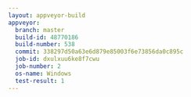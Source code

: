 ```yaml
---
layout: appveyor-build
appveyor:
  branch: master
  build-id: 48770186
  build-number: 538
  commit: 338297d50a63e6d879e85003f6e73856da0c895c
  job-id: dxulxuu6ke8f7cwu
  job-number: 2
  os-name: Windows
  test-result: 1
---
```


